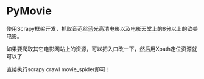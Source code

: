 # PyMovie

使用Scrapy框架开发，抓取音范丝蓝光高清电影以及电影天堂上的8分以上的欧美电影。

如果要爬取其它电影网站上的资源，可以把入口改一下，然后用Xpath定位资源就可以了

直接执行scrapy crawl movie_spider即可！


